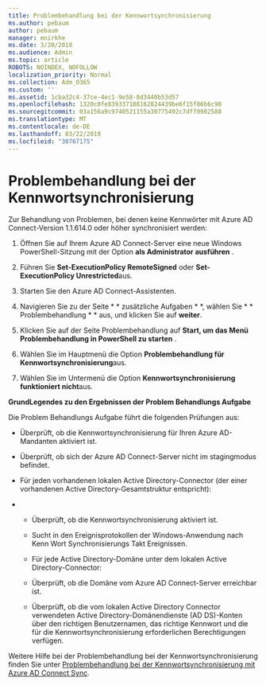 ```yaml
---
title: Problembehandlung bei der Kennwortsynchronisierung
ms.author: pebaum
author: pebaum
manager: mnirkhe
ms.date: 3/20/2018
ms.audience: Admin
ms.topic: article
ROBOTS: NOINDEX, NOFOLLOW
localization_priority: Normal
ms.collection: Adm_O365
ms.custom: ''
ms.assetid: 1cba32c4-37ce-4ec1-9e58-8d3440b53d57
ms.openlocfilehash: 1320c0fe839337188162824439be6f15f86b6c90
ms.sourcegitcommit: 03a156a9c9740521155a30775492c7dff0982588
ms.translationtype: MT
ms.contentlocale: de-DE
ms.lasthandoff: 03/22/2019
ms.locfileid: "30767175"
---
```

# <a name="troubleshoot-password-synchronization"></a>Problembehandlung bei der Kennwortsynchronisierung

Zur Behandlung von Problemen, bei denen keine Kennwörter mit Azure AD Connect-Version 1.1.614.0 oder höher synchronisiert werden:
  
1. Öffnen Sie auf Ihrem Azure AD Connect-Server eine neue Windows PowerShell-Sitzung mit der Option **als Administrator ausführen** . 
    
2. Führen Sie **Set-ExecutionPolicy RemoteSigned** oder **Set-ExecutionPolicy Unrestricted**aus. 
    
3. Starten Sie den Azure AD Connect-Assistenten.
    
4. Navigieren Sie zu der Seite * * zusätzliche Aufgaben * *, wählen Sie * * Problembehandlung * * aus, und klicken Sie auf **weiter**. 
    
5. Klicken Sie auf der Seite Problembehandlung auf **Start, um das Menü Problembehandlung in PowerShell zu starten** . 
    
6. Wählen Sie im Hauptmenü die Option **Problembehandlung für Kennwortsynchronisierung**aus. 
    
7. Wählen Sie im Untermenü die Option **Kennwortsynchronisierung funktioniert nicht**aus. 
    
 **GrundLegendes zu den Ergebnissen der Problem Behandlungs Aufgabe**
  
Die Problem Behandlungs Aufgabe führt die folgenden Prüfungen aus:
  
- Überprüft, ob die Kennwortsynchronisierung für Ihren Azure AD-Mandanten aktiviert ist.
    
- Überprüft, ob sich der Azure AD Connect-Server nicht im stagingmodus befindet.
    
- Für jeden vorhandenen lokalen Active Directory-Connector (der einer vorhandenen Active Directory-Gesamtstruktur entspricht):
    
- 
  - Überprüft, ob die Kennwortsynchronisierung aktiviert ist.
    
  - Sucht in den Ereignisprotokollen der Windows-Anwendung nach Kenn Wort Synchronisierungs Takt Ereignissen.
    
  - Für jede Active Directory-Domäne unter dem lokalen Active Directory-Connector:
    
  - Überprüft, ob die Domäne vom Azure AD Connect-Server erreichbar ist.
    
  - Überprüft, ob die vom lokalen Active Directory Connector verwendeten Active Directory-Domänendienste (AD DS)-Konten über den richtigen Benutzernamen, das richtige Kennwort und die für die Kennwortsynchronisierung erforderlichen Berechtigungen verfügen.
    
Weitere Hilfe bei der Problembehandlung bei der Kennwortsynchronisierung finden Sie unter [Problembehandlung bei der Kennwortsynchronisierung mit Azure AD Connect Sync](https://docs.microsoft.com/azure/active-directory/connect/active-directory-aadconnectsync-troubleshoot-password-synchronization).
  

